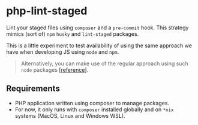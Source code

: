 # php-lint-staged

Lint your staged files using `composer` and a `pre-commit` hook. This strategy mimics (sort of) `npm` `husky` and `lint-staged` packages.

This is a little experiment to test availability of using the same approach we have when developing JS using `node` and `npm`.

> Alternatively, you can make use of the regular approach using such `node` packages [[reference]](https://sebastiandedeyne.com/running-php-cs-fixer-on-every-commit-with-husky-and-lint-staged).

## Requirements

* PHP application written using composer to manage packages.
* For now, it only runs with `composer` installed globally and on `*nix` systems (MacOS, Linux and Windows WSL).

